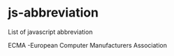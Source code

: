 # js-abbreviation
List of javascript abbreviation 


ECMA -European Computer Manufacturers Association
